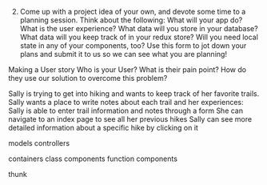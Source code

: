 2. Come up with a project idea of your own, and devote some time to a planning session. 
Think about the following:
What will your app do? What is the user experience?
What data will you store in your database?
What data will you keep track of in your redux store? Will you need local state in any of your components, too?
Use this form to jot down your plans and submit it to us so we can see what you are planning! 


Making a User story
Who is your User?
What is their pain point?
How do they use our solution to overcome this problem?


Sally is trying to get into hiking and wants to keep track of her favorite trails.  Sally wants a place to write notes about each trail and her experiences:
Sally is able to enter trail information and notes through a form
She can navigate to an index page to see all her previous hikes
Sally can see more detailed information about a specific hike by clicking on it
 

models
controllers

containers
class components
function components

thunk
